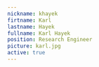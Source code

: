 ```yaml
---
nickname: khayek
firtname: Karl
lastname: Hayek
fullname: Karl Hayek
position: Research Engineer
picture: karl.jpg
active: true
---
```


